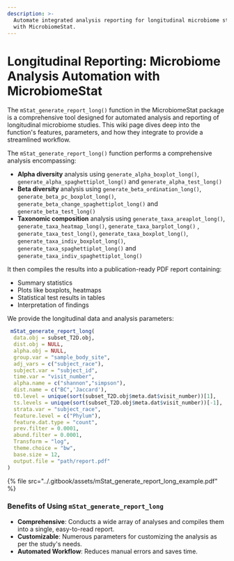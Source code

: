 ```yaml
---
description: >-
  Automate integrated analysis reporting for longitudinal microbiome studies
  with MicrobiomeStat.
---
```


# Longitudinal Reporting: Microbiome Analysis Automation with MicrobiomeStat

The `mStat_generate_report_long()` function in the MicrobiomeStat package is a comprehensive tool designed for automated analysis and reporting of longitudinal microbiome studies. This wiki page dives deep into the function's features, parameters, and how they integrate to provide a streamlined workflow.

The `mStat_generate_report_long()` function performs a comprehensive analysis encompassing:

* **Alpha diversity** analysis using `generate_alpha_boxplot_long()`, `generate_alpha_spaghettiplot_long()` and `generate_alpha_test_long()`
* **Beta diversity** analysis using `generate_beta_ordination_long()`, `generate_beta_pc_boxplot_long()`, `generate_beta_change_spaghettiplot_long()` and `generate_beta_test_long()`
* **Taxonomic composition** analysis using `generate_taxa_areaplot_long()`, `generate_taxa_heatmap_long()`, `generate_taxa_barplot_long()` , `generate_taxa_test_long()`, `generate_taxa_boxplot_long()`,  `generate_taxa_indiv_boxplot_long()`,  `generate_taxa_spaghettiplot_long()` and `generate_taxa_indiv_spaghettiplot_long()`

It then compiles the results into a publication-ready PDF report containing:

* Summary statistics
* Plots like boxplots, heatmaps
* Statistical test results in tables
* Interpretation of findings

We provide the longitudinal data and analysis parameters:

```r
 mStat_generate_report_long(
  data.obj = subset_T2D.obj,
  dist.obj = NULL, 
  alpha.obj = NULL,
  group.var = "sample_body_site",
  adj_vars = c("subject_race"),
  subject.var = "subject_id",
  time.var = "visit_number",
  alpha.name = c("shannon","simpson"),
  dist.name = c("BC",'Jaccard'),
  t0.level = unique(sort(subset_T2D.obj$meta.dat$visit_number))[1],
  ts.levels = unique(sort(subset_T2D.obj$meta.dat$visit_number))[-1],
  strata.var = "subject_race",
  feature.level = c("Phylum"),
  feature.dat.type = "count",
  prev.filter = 0.0001,
  abund.filter = 0.0001, 
  Transform = "log",
  theme.choice = "bw", 
  base.size = 12,
  output.file = "path/report.pdf" 
)
```

{% file src="../.gitbook/assets/mStat_generate_report_long_example.pdf" %}

### Benefits of Using `mStat_generate_report_long`

* **Comprehensive**: Conducts a wide array of analyses and compiles them into a single, easy-to-read report.
* **Customizable**: Numerous parameters for customizing the analysis as per the study's needs.
* **Automated Workflow**: Reduces manual errors and saves time.
